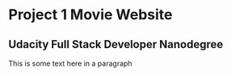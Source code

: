 # Project 1 Movie Website
## Udacity Full Stack Developer Nanodegree

This is some text here in a paragraph

